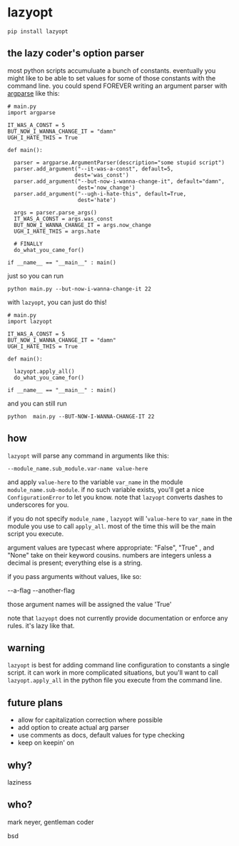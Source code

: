 # lazyopt

  `pip install lazyopt`

## the lazy coder's option parser

  most python scripts accumuluate a bunch of constants. eventually you might like to be able to set values for some of those constants with the command line. you could spend FOREVER writing an argument parser with [argparse](http://docs.python.org/2.7/library/argparse.html) like this:

    # main.py
    import argparse

    IT_WAS_A_CONST = 5
    BUT_NOW_I_WANNA_CHANGE_IT = "damn"
    UGH_I_HATE_THIS = True

    def main():

      parser = argparse.ArgumentParser(description="some stupid script")
      parser.add_argument("--it-was-a-const", default=5,
                         dest='was_const')
      parser.add_argument("--but-now-i-wanna-change-it", default="damn",
                          dest='now_change')
      parser.add_argument("--ugh-i-hate-this", default=True,
                          dest='hate')

      args = parser.parse_args()
      IT_WAS_A_CONST = args.was_const
      BUT_NOW_I_WANNA_CHANGE_IT = args.now_change
      UGH_I_HATE_THIS = args.hate

      # FINALLY 
      do_what_you_came_for() 

    if __name__ == "__main__" : main() 

just so you can run

    python main.py --but-now-i-wanna-change-it 22    


with `lazyopt`, you can just do this!

    # main.py
    import lazyopt

    IT_WAS_A_CONST = 5
    BUT_NOW_I_WANNA_CHANGE_IT = "damn"
    UGH_I_HATE_THIS = True

    def main():

      lazyopt.apply_all() 
      do_what_you_came_for()

    if __name__ == "__main__" : main()

and you can still run

    python  main.py --BUT-NOW-I-WANNA-CHANGE-IT 22



## how

`lazyopt` will parse any command in arguments like this:

    --module_name.sub_module.var-name value-here

and apply `value-here` to the variable `var_name` in the module `module_name.sub-module`. if no such variable exists, you'll get a nice `ConfigurationError` to let you know.  note that `lazyopt` converts dashes to underscores for you. 

if you do not specify `module_name` , `lazyopt` will '`value-here` to `var_name` in the module you use to call `apply_all`. most of the time this will be the main script you execute.

argument values are typecast where appropriate: "False", "True" , and "None" take on their keyword cousins. numbers are integers unless a decimal is present; everything else is a string.

if you pass arguments without values, like so:

  --a-flag  --another-flag

those argument names will be assigned the value 'True'

note that `lazyopt` does not currently provide documentation or enforce any rules. it's lazy like that.

## warning

`lazyopt` is best for adding command line configuration to constants a single script. it can work in more complicated situations, but you'll want to call `lazyopt.apply_all` in the python file you execute from the command line.

## future plans
* allow for capitalization correction where possible
* add option to create actual arg parser
* use comments as docs, default values for type checking
* keep on keepin' on


## why?

laziness

## who?

mark neyer, gentleman coder

bsd
